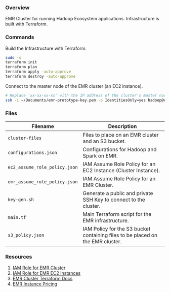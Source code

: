 ### Overview

EMR Cluster for running Hadoop Ecosystem applications.  Infrastructure is built with Terraform.

### Commands

Build the Infrastructure with Terraform.

```bash
sudo -s
terraform init
terraform plan
terraform apply -auto-approve
terraform destroy -auto-approve
```

Connect to the master node of the EMR cluster (an EC2 instance).

```bash
# Replace 'xx-xx-xx-xx' with the IP address of the cluster's master node.
ssh -i ~/Documents/emr-prototype-key.pem -o IdentitiesOnly=yes hadoop@ec2-xx-xx-xx-xx.compute-1.amazonaws.com
```

### Files

| Filename                      | Description                                                                             |
|-------------------------------|-----------------------------------------------------------------------------------------|
| `cluster-files`               | Files to place on an EMR cluster and an S3 bucket.                                      |
| `configurations.json`         | Configurations for Hadoop and Spark on EMR.                                             |
| `ec2_assume_role_policy.json` | IAM Assume Role Policy for an EC2 Instance (Cluster Instance).                          |
| `emr_assume_role_policy.json` | IAM Assume Role Policy for an EMR Cluster.                                              |
| `key-gen.sh`                  | Generate a public and private SSH Key to connect to the cluster.                        |
| `main.tf`                     | Main Terraform script for the EMR infrastructure.                                       |
| `s3_policy.json`              | IAM Policy for the S3 bucket containing files to be placed on the EMR cluster.          |

### Resources

1) [IAM Role for EMR Cluster](https://docs.aws.amazon.com/emr/latest/ManagementGuide/emr-iam-role.html)
2) [IAM Role for EMR EC2 Instances](https://docs.aws.amazon.com/emr/latest/ManagementGuide/emr-iam-role-for-ec2.html)
3) [EMR Cluster Terraform Docs](https://www.terraform.io/docs/providers/aws/r/emr_cluster.html)
4) [EMR Instance Pricing](https://aws.amazon.com/emr/pricing/)